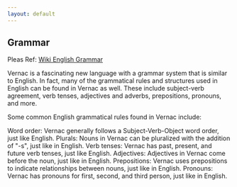 ```yaml
---
layout: default
---
```


## Grammar

Pleas Ref: [Wiki English Grammar](https://en.wikipedia.org/wiki/English_grammar)

Vernac is a fascinating new language with a grammar system that is similar to English. In fact, many of the grammatical rules and structures used in English can be found in Vernac as well. These include subject-verb agreement, verb tenses, adjectives and adverbs, prepositions, pronouns, and more.

Some common English grammatical rules found in Vernac include:

Word order: Vernac generally follows a Subject-Verb-Object word order, just like English.
Plurals: Nouns in Vernac can be pluralized with the addition of "-s", just like in English.
Verb tenses: Vernac has past, present, and future verb tenses, just like English.
Adjectives: Adjectives in Vernac come before the noun, just like in English.
Prepositions: Vernac uses prepositions to indicate relationships between nouns, just like in English.
Pronouns: Vernac has pronouns for first, second, and third person, just like in English.
